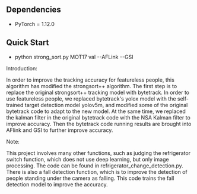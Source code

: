 

## Dependencies
* PyTorch = 1.12.0

## Quick Start

- python strong_sort.py MOT17 val --AFLink --GSI

Introduction:

In order to improve the tracking accuracy for featureless people, this algorithm has modified the strongsort++ algorithm. The first step is to replace the original strongsort++ tracking model with bytetrack. In order to use featureless people, we replaced bytetrack's yolox model with the self-trained target detection model yolov5m, and modified some of the original bytetrack code to adapt to the new model. At the same time, we replaced the kalman filter in the original bytetrack code with the NSA Kalman filter to improve accuracy. Then the bytetrack code running results are brought into AFlink and GSI to further improve accuracy.

Note:

This project involves many other functions, such as judging the refrigerator switch function, which does not use deep learning, but only image processing. The code can be found in refrigerator_change_detection.py. There is also a fall detection function, which is to improve the detection of people standing under the camera as falling. This code trains the fall detection model to improve the accuracy.

```
